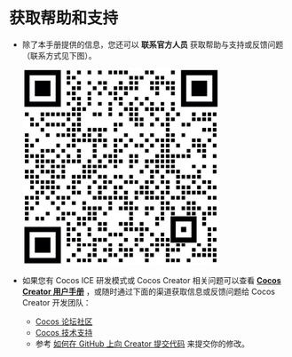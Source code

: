 # 获取帮助和支持

- 除了本手册提供的信息，您还可以 **联系官方人员** 获取帮助与支持或反馈问题（联系方式见下图）。

    ![联系方式](../img/we_chat.png)

- 如果您有 Cocos ICE 研发模式或 Cocos Creator 相关问题可以查看 [**Cocos Creator 用户手册**](https://docs.cocos.com/creator/manual/zh/getting-started/support.html) ，或随时通过下面的渠道获取信息或反馈问题给 Cocos Creator 开发团队：

    - [Cocos 论坛社区](https://forum.cocos.org/c/58)
    - [Cocos 技术支持](https://www.cocos.com/support)
    - 参考 [如何在 GitHub 上向 Creator 提交代码](../submit-pr/submit-pr.md) 来提交你的修改。

